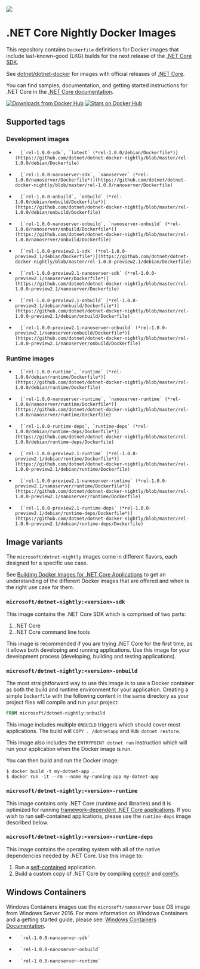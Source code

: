 ![](https://avatars0.githubusercontent.com/u/9141961?v=3&amp;s=100)

.NET Core Nightly Docker Images
====================

This repository contains `Dockerfile` definitions for Docker images that include last-known-good (LKG) builds for the next release of the [.NET Core SDK](https://github.com/dotnet/cli).

See [dotnet/dotnet-docker](https://github.com/dotnet/dotnet-docker) for images with official releases of [.NET Core](https://github.com/dotnet/core).

You can find samples, documentation, and getting started instructions for .NET Core in the [.NET Core documentation](https://docs.microsoft.com/dotnet/articles/core/).

[![Downloads from Docker Hub](https://img.shields.io/docker/pulls/microsoft/dotnet-nightly.svg)](https://hub.docker.com/r/microsoft/dotnet-nightly)
[![Stars on Docker Hub](https://img.shields.io/docker/stars/microsoft/dotnet-nightly.svg)](https://hub.docker.com/r/microsoft/dotnet-nightly)


## Supported tags

### Development images
-       [`rel-1.0.0-sdk`, `latest` (*rel-1.0.0/debian/Dockerfile*)](https://github.com/dotnet/dotnet-docker-nightly/blob/master/rel-1.0.0/debian/Dockerfile)
-       [`rel-1.0.0-nanoserver-sdk`, `nanoserver` (*rel-1.0.0/nanoserver/Dockerfile*)](https://github.com/dotnet/dotnet-docker-nightly/blob/master/rel-1.0.0/nanoserver/Dockerfile)
-       [`rel-1.0.0-onbuild`, `onbuild` (*rel-1.0.0/debian/onbuild/Dockerfile*)](https://github.com/dotnet/dotnet-docker-nightly/blob/master/rel-1.0.0/debian/onbuild/Dockerfile)
-       [`rel-1.0.0-nanoserver-onbuild`, `nanoserver-onbuild` (*rel-1.0.0/nanoserver/onbuild/Dockerfile*)](https://github.com/dotnet/dotnet-docker-nightly/blob/master/rel-1.0.0/nanoserver/onbuild/Dockerfile)
-       [`rel-1.0.0-preview2.1-sdk` (*rel-1.0.0-preview2.1/debian/Dockerfile*)](https://github.com/dotnet/dotnet-docker-nightly/blob/master/rel-1.0.0-preview2.1/debian/Dockerfile)
-       [`rel-1.0.0-preview2.1-nanoserver-sdk` (*rel-1.0.0-preview2.1/nanoserver/Dockerfile*)](https://github.com/dotnet/dotnet-docker-nightly/blob/master/rel-1.0.0-preview2.1/nanoserver/Dockerfile)
-       [`rel-1.0.0-preview2.1-onbuild` (*rel-1.0.0-preview2.1/debian/onbuild/Dockerfile*)](https://github.com/dotnet/dotnet-docker-nightly/blob/master/rel-1.0.0-preview2.1/debian/onbuild/Dockerfile)
-       [`rel-1.0.0-preview2.1-nanoserver-onbuild` (*rel-1.0.0-preview2.1/nanoserver/onbuild/Dockerfile*)](https://github.com/dotnet/dotnet-docker-nightly/blob/master/rel-1.0.0-preview2.1/nanoserver/onbuild/Dockerfile)

### Runtime images
-       [`rel-1.0.0-runtime`, `runtime` (*rel-1.0.0/debian/runtime/Dockerfile*)](https://github.com/dotnet/dotnet-docker-nightly/blob/master/rel-1.0.0/debian/runtime/Dockerfile)
-       [`rel-1.0.0-nanoserver-runtime`, `nanoserver-runtime` (*rel-1.0.0/nanoserver/runtime/Dockerfile*)](https://github.com/dotnet/dotnet-docker-nightly/blob/master/rel-1.0.0/nanoserver/runtime/Dockerfile)
-       [`rel-1.0.0-runtime-deps`, `runtime-deps` (*rel-1.0.0/debian/runtime-deps/Dockerfile*)](https://github.com/dotnet/dotnet-docker-nightly/blob/master/rel-1.0.0/debian/runtime-deps/Dockerfile)
-       [`rel-1.0.0-preview2.1-runtime` (*rel-1.0.0-preview2.1/debian/runtime/Dockerfile*)](https://github.com/dotnet/dotnet-docker-nightly/blob/master/rel-1.0.0-preview2.1/debian/runtime/Dockerfile)
-       [`rel-1.0.0-preview2.1-nanoserver-runtime` (*rel-1.0.0-preview2.1/nanoserver/runtime/Dockerfile*)](https://github.com/dotnet/dotnet-docker-nightly/blob/master/rel-1.0.0-preview2.1/nanoserver/runtime/Dockerfile)
-       [`rel-1.0.0-preview2.1-runtime-deps` (*rel-1.0.0-preview2.1/debian/runtime-deps/Dockerfile*)](https://github.com/dotnet/dotnet-docker-nightly/blob/master/rel-1.0.0-preview2.1/debian/runtime-deps/Dockerfile)

## Image variants

The `microsoft/dotnet-nightly` images come in different flavors, each designed for a specific use case.

See [Building Docker Images for .NET Core Applications](https://docs.microsoft.com/dotnet/articles/core/docker/building-net-docker-images) to get an understanding of the different Docker images that are offered and when is the right use case for them.

### `microsoft/dotnet-nightly:<version>-sdk`

This image contains the .NET Core SDK which is comprised of two parts:

1. .NET Core
2. .NET Core command line tools

This image is recommended if you are trying .NET Core for the first time, as it allows both developing and running
applications. Use this image for your development process (developing, building and testing applications).

### `microsoft/dotnet-nightly:<version>-onbuild`

The most straightforward way to use this image is to use a Docker container as both the build and runtime environment for your application. Creating a simple `Dockerfile` with the following content in the same directory as your project files will compile and run your project:

```dockerfile
FROM microsoft/dotnet-nightly:onbuild
```

This image includes multiple `ONBUILD` triggers which should cover most applications. The build will `COPY . /dotnetapp` and `RUN dotnet restore`.

This image also includes the `ENTRYPOINT dotnet run` instruction which will run your application when the Docker image is run.

You can then build and run the Docker image:

```console
$ docker build -t my-dotnet-app .
$ docker run -it --rm --name my-running-app my-dotnet-app
```

### `microsoft/dotnet-nightly:<version>-runtime`

This image contains only .NET Core (runtime and libraries) and it is optimized for running [framework-dependent .NET Core applications](https://docs.microsoft.com/dotnet/articles/core/deploying/index). If you wish to run self-contained applications, please use the `runtime-deps` image described below. 

### `microsoft/dotnet-nightly:<version>-runtime-deps`

This image contains the operating system with all of the native dependencies needed by .NET Core. Use this image to:

1. Run a [self-contained](https://docs.microsoft.com/dotnet/articles/core/deploying/index) application.
2. Build a custom copy of .NET Core by compiling [coreclr](https://github.com/dotnet/coreclr) and [corefx](https://github.com/dotnet/corefx).

## Windows Containers

Windows Containers images use the `microsoft/nanoserver` base OS image from Windows Server 2016.  For more information on Windows Containers and a getting started guide, please see: [Windows Containers Documentation](http://aka.ms/windowscontainers).

-       `rel-1.0.0-nanoserver-sdk`
-       `rel-1.0.0-nanoserver-onbuild`
-       `rel-1.0.0-nanoserver-runtime`
